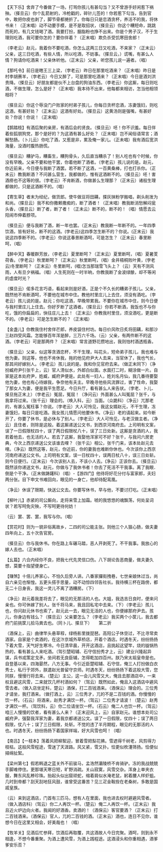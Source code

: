 <!-- { "loadSidebar": true } -->
【天下乐】舍弃了今番做了一场，打骂你孩儿有甚勾当？又不曾游手好闲惹下祸殃。（搽旦云）你个乱箭射的，冷枪戳的，碎针儿签的！你若惹下勾当，告到官中，敢把你皮也剥了，脚节骨都撧折了。你每日只是恋酒贪杯，养活不的我，将休书来！（正末唱）动不动要手模，是不是取招状，（搽旦云）你这个糟短命，跳跳而死的，有几文钱喝了酒。我要打扮，胭脂粉也挣不出来。你是个男子汉，不于生理则吃酒，我可要你怎的？要你伴着？（正末唱）欺负杀受饥寒田舍郎！

（李老云）赵元，我着你不要吃酒，你怎么这两三日又吃酒，不来家？（正末云）父亲，这三日吃酒，有些人情，所以吃酒，不妨事。（搽旦云，）谎嘴，有甚么人情？狗请你吃酒来！父亲休听他。（正末云）父亲，听您孩儿说一遍者。（唱）

【那吒令】前日是瞎王三上梁，（孛老云）昨日在那里吃酒来？（正末唱）昨日是村李胡赛羊，（孛老云）今日又醉了，可是那里吃酒来？（正末唱）今日是酒刘洪贵降。（搽旦云）好朋友都是伙不上台盘的狗油东西。（李老云）你这厮，每日则吃酒，不做生理，怎么是好？（正末唱）我本待不出来，他每都来相访，怎当他相领相将？

（搽旦云）你这个辱没门户败家的村弟子孩儿，你每日贪杯恋酒，冻妻饿妇，则吃这酒，有甚好处？（正末云）这酒有好处。（搽旦云）这黄汤则是强嘴，有甚好处？你说！你说！（正末唱）

【鹊踏枝】有酒后聚的亲房，有酒后会的贤良。（搽旦云）呸！你不识羞。每日伴着些狐朋狗党，那个是好的？为这酒有甚么好处？（正末唱）岂不闻俗语常言；酒解愁肠。（卜儿云）你吃了酒，又惹是非，累及俺一家儿。（正未唱）我有酒后宽洪海量，没酒时腹热肠慌。

（搽旦云）糟驴马，糟畜生，糟狗骨头，久后直当糟杀了！别人吃也有个时候，你没有早晚。父亲不要和他干罢，你着他断了酒者。（孛老云）孩儿说的是。赵元，你近前来，今日便与我断了酒罢。若不断了这酒，一百黄桑棒，打也打杀你。（正末云）教我断酒？不问甚么营生，我都做的，惟有这酒断不的。（搽旦云）呸！害酒痨也不这等的很。（孛老云）不肯断酒，你做甚么生理那？（正末云）诸般生理都做的，只是这酒断不的。（唱）

【寄生草】者末为经纪，做货郎。使牛做豆将田耩，搽灰抹粉学搬唱，剃头削发为和尚。（搽旦云）我不和你撒赖撒痴的，断了酒者！（正末唱）教我断消愁解闷瓮头香，（搽旦云）断了者，断了者！（正未云）断不的，断不的！（唱）情愿去云阳闹市伸着脖项。

（搽旦云）便与我断了酒，断一年也罢。（正末云）教我断一年断不的。一年四季饮酒，皆有好处，断不的这酒。(孛老云)这四季怎生断不的？你说。(正末云）我说这四季断不的。（孛老云）你说这春景断酒呵，可是怎生？（正末云）春里断呵，（唱）

【醉中天】春暖群芳放，（李老云）夏里断呵？（正末云）夏里断呵，（唱）夏暑芰荷香。（孛老云）秋里断呵？（正末云）秋里断呵，（唱）金井梧桐败叶黄，(孛老云)冬里断呵？（正末云）冬里断呵，(唱)怎当那瑞雪飞头上？（云）天有不测风雨，人有旦夕祸福。（唱）人生死则在一时半晌，你教我断了金波绿酿，却不等闲的虚度时光？

（搽旦云）偌多花言巧语，看起来则是好酒，正是个不久长的糟弟子孩儿。父亲，既然他不肯断酒呵，不要他在城市中住。教他村里庄儿上去住，须没有酒吃。（孛老云）孩儿说的是。赵元；你吃这酒，早晚带累我。不要你在城市中住，则今日便与我村里庄儿上住去。你好歹断了这酒者。（搽旦云）你若不断酒，我饭也不与你吃，饿的你扁扁的，快往庄儿上去！（正末云）你教我村里住，须没酒吃，更是断不的。（李老云）可是怎生断不的？（正末唱）

【金盏儿】你教我住村舍伴芒郎，养皮袋住村坊。每日价风吹日炙将田耩，和那沙三赵四受风霜。怎能够百年浑是醉，三万六千场。（云）父亲，有两件断不的这酒。（孛老云）可是那两件？（正末唱）常言道野花攒地出，我则怕村酒透瓶香。

（搽旦云）父亲，似这等贪酒恋杯，不干生理，叫花头，短命弟子孩儿，我也难与他为妻。则这等，他也不肯休我，拖的他见府尹大人去来，当官休了，我也气长，那其间好嫁别人。（李老云）孩儿说的是。我和你见官府去来。（做正末同下）（净扮臧府尹引张千上，云）官人清似水，外郎白似面。水面打二时，糊涂做一片。自家是这本处府尹，姓臧，臧府尹便是。此处有一妇人，姓刘名月仙，我几番待要娶他为妻，他也有心待嫁我，争奈他有夫主。早晚寻他些风流罪过，害了性命，我娶了那女人为妻，便是我平生愿足。今日升厅，看有甚么人来告状。（孛老、卜儿、搽旦拖正末上）（孛老云）冤屈，冤屈！（净问云）外面甚么人叫冤屈？张千，与我拿将过来。（张千云）理会的。（唤入科，云）当面。（众跪科）（净云）兀那老的，有甚么冤枉事？你说。（孛老云）大人可怜见，我这女婿赵元，不干生理，冻妻饿妇，每日只是吃酒。我女孩儿情愿问他要休书。（净云）老的请起来。如今断开了，你要了休书，是必休与了别人。（孛老云）大人可怜见，与老汉做主者。（净云）且住者，则除是这般。着这厮递送公文书，到西京河南府去。上司明有文案，误了一日假限杖四十，误了两日假限杖八十，误了三日处新。这厮是贪酒的人，我若着他去，也无活的人。若去了这厮，我娶他浑家可不好？张千，与我问六房吏典，今次上西京递送公文该谁去哩？（张千云）相公，张千门来，该本处赵元去哩。（净云）既然这等，赵元，你近前，你的妻我也难断你休也。今次该你上西京河南府递送公文书。上司明有文案，误一日杖四十，误两日杖八十，误三日处斩。则今日便行。（正末云）今次该别人去，不该小人去。(净云）正该你去。（搽旦云）既然该你递送文书，赵元，你做与了我休书者！你去了死活不干我事。离了我眼．倒是个干净。（正末做踌躇科）（唱）-【游四门】他待将好花分付与富家郎，夫妇两分张。目下申文书难回向，眼见的一身亡，他却待配鸾凰。

（净云）休误了限期，快送公文去。你要写休书，早与他，不要讨打吃。（正末唱）

【柳叶儿】赤紧的司公厮向，走将来雪上加霜。唬的我悠悠的魂飘荡，何处呈词状？若写呵免灾殃，不写呵更待何妨！

（云）罢、罢、罢，我写与你。（唱）

【赏花时】则为一貌非俗离故乡，二四的司公能主张。则他三个人狠心肠，做夫妻四年向上，五十次告官房。

（搽旦云）你与我休书。你在路上车碾马踏，恶人开剥死了。不干我事。我放心的嫁人去也。（正末唱）

【幺篇】六合内经你不良，把我七代先灵信口伤。八下胡论告恶商量，做夫妻久想，莫要十指望便身亡。

【赚煞】十倍儿养家心，不怕久后旁人讲。八番家攞街拽巷，七世亲娘休过当，尚自六亲见也惭惶。五更头搭手思量，动不动惊四邻告社长。我待横三杯在路傍，都无二十日身丧，我这一灵儿不离了酒糟房。（下）

（净云）赵元着我差将去了，眼见的无那活的人也。大姐，我选吉日良时，便来问亲也。你可休嫁了别人。张千将马来，我且回私宅中去来。（下）（孛老云）孩儿也，你问赵元休书也索了。赵元此一去，眼见无活的人也，你便嫁那府尹去。孩儿，你身边有钱么？（搽旦云）父亲要怎么？（孛老云）我买两个小筐儿，我去都府门前挑筐儿拾马粪去也。（同卜儿、搽旦下）
　
第二折

（酒保上，云）曲律竿头悬草稕，绿杨影里拨琵琶。高阳公子休空过，不比寻常卖酒家。自家是个卖酒的，在这汴京城外草桥店，开着个酒店。时遇冬天，纷纷扬扬下着大雪，天气好生寒冷。今日清早晨，开开这酒店，且挑起这望竿，烧的镟锅热热的，看有甚么人来吃酒。（驾引楚昭辅、石守信扮秀才上，云）建业兴隆起异谋，兵书戎策定戈矛。坐间若无良臣辅，怎得乾加四百州。朕乃宋太祖皇帝是也。自登基以来，四海晏然，八方无事。今引近臣楚昭辅、石守信，俺三人打扮做白衣秀士，私行于郊外，朕遣赵光普留守京师。时遇冬天，纷纷扬扬下着这般大雪，您同朕，慢慢行将去来。（楚云）主公，这一会儿风雪又大，俺且去那酒店中，一来权且避这风雪，二来就饮几杯村酒如何？（驾云）既然如此，俺且入这酒店中避风雪去者。（做入店坐定科，楚云）酒保，打二百钱酒来。（酒保云）理会的。三位秀才请坐，我打酒来。（做打酒上，云）三位秀才，兀的不是二百钱的酒。你慢慢的饮一杯。（石云）将酒来，赵秀才满饮一杯。（驾云）二位秀才请波！（楚云）赵秀才满饮一杯。（驾饮科，云）你二位请坐饮一杯。（石云）俺二人也饮一杯。（驾云）咱三人慢慢的饮者，看有甚么人来？（正末迎风上，云）自家赵元。谁想本处司公臧府尹，强娶我浑家为妻，着我京都递送公文。误了一日假限，仗四十；误了两日假限，仗八十；误了三日假限，处斩。不觉的违了半月期程，眼见的无那活的人也。时遇冬天，纷纷扬扬下着国家祥端，好大风雪也呵！（唱）

【南吕】【一枝本】荡着风把柳絮迎，冒着雪把梨花拂。雪遮得千树老，风剪得力枝枯。这般风雪程途，雪迷了天涯路。风又紧，雪又扑。恰更似杴瀽筛扬。恰便似撏绵扯絮。

【梁州第七】假若韩退之蓝关外不前骏马，孟浩然灞陵桥不肯骑驴。冻的我战兢兢手脚难停住。更那堪天寒日短，旷野消疏。关山寂寞，风雪交杂。浑身上单夹衣服，舞东风乱糁珍珠。抬起头似出窟顽蛇，缩着肩似水淹老鼠，躬着腰人样虾蛆。几时到帝都？刮天刮地狂风鼓，谁曾受这番苦？见三疋金鞍拴在老桑树，多敢是国戚皇族。

（云）来到这酒店，门首有三匹马，想有人在里面，我也进去权时避避风雪者。（做入酒店科）（驾云）你二人再饮一杯。（楚云）俺二人再饮一杯。（正末云）我且近火炉边向火者。我闻的好酒香。卖酒的！（酒保云）客官要酒？（正末云）打二百钱酒来。（酒保云）官人，兀的二百钱的酒。（正末云）酒也，连日不见你，谁想今日在这里又相会，好美哉也！（唱）

【牧羊关】见酒后忙参拜，饮酒后再取覆，共这酒故人今日完聚。酒呵，则到永不相逢，不想今番重聚。为酒上遭风雪，为酒上践程途。这酒浸头和你重相遇，酒爹爹安乐否？

